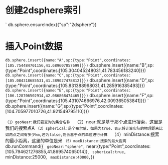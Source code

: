  # 创建2dsphere索引
  ` db.sphere.ensureIndex({"sp":"2dsphere"})
 
 # 插入Point数据
  ` db.sphere.insert({name:"A",sp:{type:"Point",coordinates:[105.754484701156,41.689607057699]}})
  ` db.sphere.insert({name:"B",sp:{type:"Point",coordinates:[105.304045248031,41.783456183240]}})
  ` db.sphere.insert({name:"C",sp:{type:"Point",coordinates:[105.084318685531,41.389027478812]}})
  ` db.sphere.insert({name:"D",sp:{type:"Point",coordinates:[105.831388998031,41.285916385493]}})
  ` db.sphere.insert({name:"E",sp:{type:"Point",coordinates:[106.128706502914,42.086868474465]}})
  ` db.sphere.insert({name:"F",sp:{type:"Point",coordinates:[105.431074666976,42.009365053841]}})
  ` db.sphere.insert({name:"G",sp:{type:"Point",coordinates:[104.705977010726,41.921549795110]}})


  `（1）geoNear:我们要查询的集合名称 
  `（2）near:就是基于那个点进行搜索，这里是我们的搜索点A 
  `（3）spherical:是个布尔值，如果为true，表示将计算实际的物理距离比如两点之间有多少km,若为false,则会基于点的单位进行计算 
  `（4）minDistance:搜索的最小距离，这里的单位是米 
  `（5）maxDistance:搜索的最大距离
 `db.runCommand({
 `  geoNear:"sphere",
 `  near:{type:"Point",coordinates:[105.794621276855,41.869574065014]},
 `  spherical:true,
 `  minDistance:25000,
 `  maxDistance:40000,
 `})
